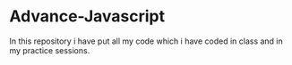# Advance-Javascript
In this repository i have put all my code which i have coded in class and in my practice sessions.
